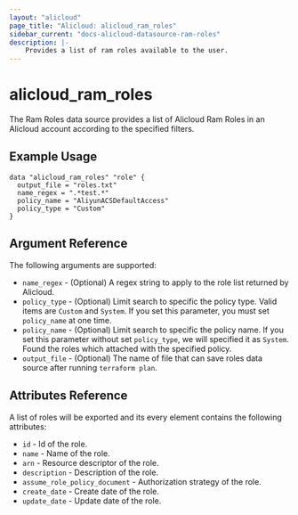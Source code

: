 ```yaml
---
layout: "alicloud"
page_title: "Alicloud: alicloud_ram_roles"
sidebar_current: "docs-alicloud-datasource-ram-roles"
description: |-
    Provides a list of ram roles available to the user.
---
```


# alicloud\_ram\_roles

The Ram Roles data source provides a list of Alicloud Ram Roles in an Alicloud account according to the specified filters.

## Example Usage

```
data "alicloud_ram_roles" "role" {
  output_file = "roles.txt"
  name_regex = ".*test.*"
  policy_name = "AliyunACSDefaultAccess"
  policy_type = "Custom"
}

```

## Argument Reference

The following arguments are supported:

* `name_regex` - (Optional) A regex string to apply to the role list returned by Alicloud.
* `policy_type` - (Optional) Limit search to specific the policy type. Valid items are `Custom` and `System`. If you set this parameter, you must set `policy_name` at one time.
* `policy_name` - (Optional) Limit search to specific the policy name. If you set this parameter without set `policy_type`, we will specified it as `System`. Found the roles which attached with the specified policy.
* `output_file` - (Optional) The name of file that can save roles data source after running `terraform plan`.

## Attributes Reference

A list of roles will be exported and its every element contains the following attributes:

* `id` - Id of the role.
* `name` - Name of the role.
* `arn` - Resource descriptor of the role.
* `description` - Description of the role.
* `assume_role_policy_document` - Authorization strategy of the role.
* `create_date` - Create date of the role.
* `update_date` - Update date of the role.